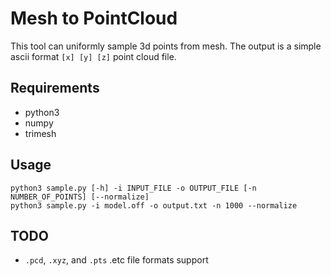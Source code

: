 # Mesh to PointCloud

This tool can uniformly sample 3d points from mesh. The output is a simple ascii format `[x] [y] [z]` point cloud file.

## Requirements
- python3
- numpy
- trimesh

## Usage

```
python3 sample.py [-h] -i INPUT_FILE -o OUTPUT_FILE [-n NUMBER_OF_POINTS] [--normalize]
python3 sample.py -i model.off -o output.txt -n 1000 --normalize
```

## TODO

- `.pcd`, `.xyz`, and `.pts` .etc file formats support
